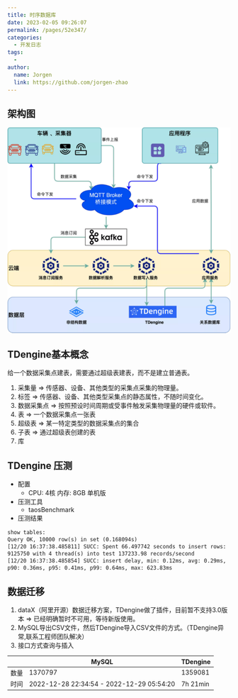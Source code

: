 ```yaml
---
title: 时序数据库
date: 2023-02-05 09:26:07
permalink: /pages/52e347/
categories:
  - 开发日志
tags:
  - 
author: 
  name: Jorgen
  link: https://github.com/jorgen-zhao
---
```


## 架构图
![架构图](/dev/150/1.png)

## TDengine基本概念
给一个数据采集点建表，需要通过超级表建表，而不是建立普通表。
1. 采集量 ⇒ 传感器、设备、其他类型的采集点采集的物理量。
2. 标签 ⇒ 传感器、设备、其他类型采集点的静态属性，不随时间变化。
3. 数据采集点 ⇒ 按照预设时间周期或受事件触发采集物理量的硬件或软件。
4. 表 ⇒ 一个数据采集点一张表
5. 超级表 ⇒ 某一特定类型的数据采集点的集合
6. 子表 ⇒ 通过超级表创建的表
7. 库
  
## TDengine 压测
- 配置 
  - CPU: 4核 内存: 8GB 单机版
- 压测工具 
  - taosBenchmark
- 压测结果 

```shell
show tables: 
Query OK, 10000 row(s) in set (0.168094s)
[12/20 16:37:38.485811] SUCC: Spent 66.497742 seconds to insert rows: 9125750 with 4 thread(s) into test 137233.98 records/second
[12/20 16:37:38.485854] SUCC: insert delay, min: 0.12ms, avg: 0.29ms, p90: 0.36ms, p95: 0.41ms, p99: 0.64ms, max: 623.83ms
```

## 数据迁移
1. dataX（阿里开源）数据迁移方案，TDengine做了插件，目前暂不支持3.0版本  ⇒ 已经明确暂时不可用，等待新版使用。
2. MySQL导出CSV文件，然后TDengine导入CSV文件的方式。（TDengine异常,联系工程师团队解决）
3. 接口方式查询与插入
   
|  | MySQL | TDengine |
| --- | --- | --- |
| 数量 | 1370797 | 1359081 |
| 时间 | 2022-12-28 22:34:54 - 2022-12-29 05:54:20 | 7h 21min |

<!-- TODO 使用TSDB如何存储数据，不同类型数据比较 -->